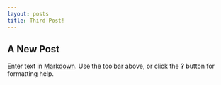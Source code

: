 ```yaml
---
layout: posts
title: Third Post!
---
```


## A New Post

Enter text in [Markdown](http://daringfireball.net/projects/markdown/). Use the toolbar above, or click the **?** button for formatting help.

